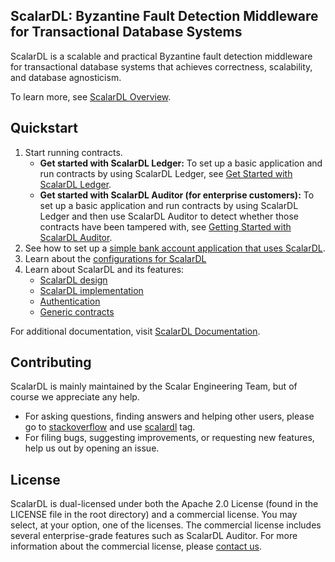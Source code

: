 ## ScalarDL: Byzantine Fault Detection Middleware for Transactional Database Systems

ScalarDL is a scalable and practical Byzantine fault detection middleware for transactional database systems that achieves correctness, scalability, and database agnosticism.

To learn more, see [ScalarDL Overview](https://scalardl.scalar-labs.com/docs/latest/overview).

## Quickstart

1. Start running contracts.
   - **Get started with ScalarDL Ledger:** To set up a basic application and run contracts by using ScalarDL Ledger, see [Get Started with ScalarDL Ledger](https://scalardl.scalar-labs.com/docs/latest/getting-started).
   - **Get started with ScalarDL Auditor (for enterprise customers):** To set up a basic application and run contracts by using ScalarDL Ledger and then use ScalarDL Auditor to detect whether those contracts have been tampered with, see [Getting Started with ScalarDL Auditor](https://scalardl.scalar-labs.com/docs/latest/getting-started-auditor).
2. See how to set up a [simple bank account application that uses ScalarDL](https://scalardl.scalar-labs.com/docs/latest/applications/simple-bank-account).
3. Learn about the [configurations for ScalarDL](https://scalardl.scalar-labs.com/docs/latest/configurations)
4. Learn about ScalarDL and its features:
   - [ScalarDL design](https://scalardl.scalar-labs.com/docs/latest/design)
   - [ScalarDL implementation](https://scalardl.scalar-labs.com/docs/latest/implementation)
   - [Authentication](https://scalardl.scalar-labs.com/docs/latest/authentication)
   - [Generic contracts](https://scalardl.scalar-labs.com/docs/latest/use-generic-contracts)

For additional documentation, visit [ScalarDL Documentation](https://scalardl.scalar-labs.com/docs/latest).

## Contributing 
ScalarDL is mainly maintained by the Scalar Engineering Team, but of course we appreciate any help.

* For asking questions, finding answers and helping other users, please go to [stackoverflow](https://stackoverflow.com/) and use [scalardl](https://stackoverflow.com/questions/tagged/scalardl) tag.
* For filing bugs, suggesting improvements, or requesting new features, help us out by opening an issue.

## License

ScalarDL is dual-licensed under both the Apache 2.0 License (found in the LICENSE file in the root directory) and a commercial license. You may select, at your option, one of the licenses. The commercial license includes several enterprise-grade features such as ScalarDL Auditor. For more information about the commercial license, please [contact us](https://www.scalar-labs.com/contact).
